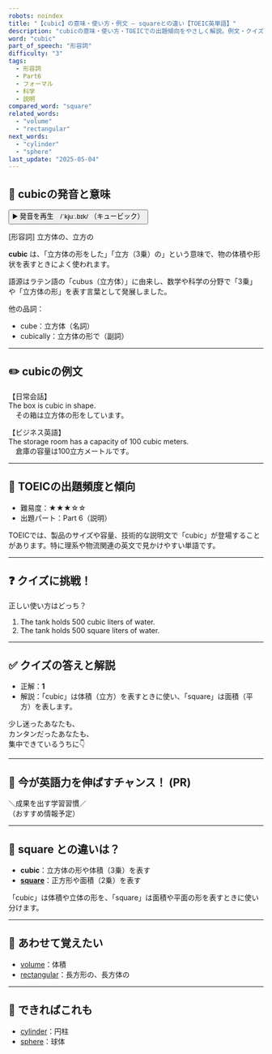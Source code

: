 ```yaml
---
robots: noindex
title: "【cubic】の意味・使い方・例文 ― squareとの違い【TOEIC英単語】"
description: "cubicの意味・使い方・TOEICでの出題傾向をやさしく解説。例文・クイズ付きでsquareとの違いもわかりやすく学べます。"
word: "cubic"
part_of_speech: "形容詞"
difficulty: "3"
tags:
  - 形容詞
  - Part6
  - フォーマル
  - 科学
  - 説明
compared_word: "square"
related_words:
  - "volume"
  - "rectangular"
next_words:
  - "cylinder"
  - "sphere"
last_update: "2025-05-04"
---
```


## 🔰 cubicの発音と意味

<button class="play-audio" onclick="playTTS('cubic')">
  <span class="play-audio-main">
    ▶️ 発音を再生　/ˈkjuː.bɪk/
  </span>
  <span class="play-audio-sub">
    （キュービック）
  </span>
</button>

[形容詞] 立方体の、立方の

**cubic** は、「立方体の形をした」「立方（3乗）の」という意味で、物の体積や形状を表すときによく使われます。

語源はラテン語の「cubus（立方体）」に由来し、数学や科学の分野で「3乗」や「立方体の形」を表す言葉として発展しました。

他の品詞：  
- cube：立方体（名詞）
- cubically：立方体の形で（副詞）

---

## ✏️ cubicの例文

【日常会話】  
The box is cubic in shape.  
　その箱は立方体の形をしています。

【ビジネス英語】  
The storage room has a capacity of 100 cubic meters.  
　倉庫の容量は100立方メートルです。

---

## 🎯 TOEICの出題頻度と傾向

- 難易度：★★★☆☆
- 出題パート：Part 6（説明）

TOEICでは、製品のサイズや容量、技術的な説明文で「cubic」が登場することがあります。特に理系や物流関連の英文で見かけやすい単語です。

---

## ❓ クイズに挑戦！

正しい使い方はどっち？

1. The tank holds 500 cubic liters of water.  
2. The tank holds 500 square liters of water.

---

## ✅ クイズの答えと解説

- 正解：**1**
- 解説：「cubic」は体積（立方）を表すときに使い、「square」は面積（平方）を表します。

少し迷ったあなたも、  
カンタンだったあなたも、  
集中できているうちに👇️

---

## 🚀 今が英語力を伸ばすチャンス！ (PR)

<div class="info-center">
＼成果を出す学習習慣／<br>  
（おすすめ情報予定）
</div>

---

## 🤔  square との違いは？

- **cubic**：立方体の形や体積（3乗）を表す
- **[square](/word/square)**：正方形や面積（2乗）を表す

「cubic」は体積や立体の形を、「square」は面積や平面の形を表すときに使い分けます。

---

## 🧩 あわせて覚えたい

- [volume](/word/volume)：体積
- [rectangular](/word/rectangular)：長方形の、長方体の

---

## 📖 できればこれも

- [cylinder](/word/cylinder)：円柱
- [sphere](/word/sphere)：球体

<!-- cvid: aid38_bid26 -->
